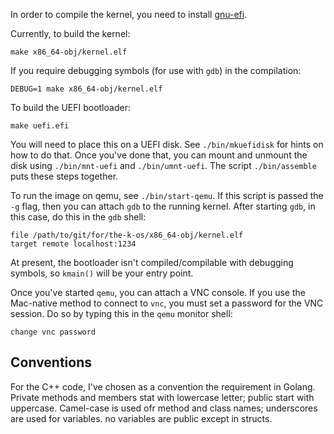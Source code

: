 In order to compile the kernel, you need to install [gnu-efi](https://sourceforge.net/projects/gnu-efi/).

Currently, to build the kernel:

    make x86_64-obj/kernel.elf
    
If you require debugging symbols (for use with `gdb`) in the compilation:

    DEBUG=1 make x86_64-obj/kernel.elf
    
To build the UEFI bootloader:

    make uefi.efi
    
You will need to place this on a UEFI disk.  See `./bin/mkuefidisk` for hints on how to do that.  Once you've done that, you can 
mount and unmount the disk using `./bin/mnt-uefi` and `./bin/umnt-uefi`.  The script `./bin/assemble` puts these steps together.

To run the image on qemu, see `./bin/start-qemu`.  If this script is passed the `-g` flag, then you can attach `gdb` to the running
kernel.  After starting `gdb`, in this case, do this in the `gdb` shell:

    file /path/to/git/for/the-k-os/x86_64-obj/kernel.elf
    target remote localhost:1234
    
At present, the bootloader isn't compiled/compilable with debugging symbols, so `kmain()` will be your entry point.

Once you've started `qemu`, you can attach a VNC console.  If you use the Mac-native method to connect to `vnc`, you must set a
password for the VNC session.  Do so by typing this in the `qemu` monitor shell:

    change vnc password

## Conventions

For the C++ code, I've chosen as a convention the requirement in Golang.
Private methods and members stat with lowercase letter; public start with
uppercase.  Camel-case is used ofr method and class names; underscores are used
for variables.  no variables are public except in structs.

